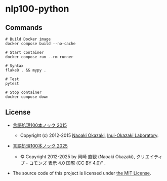 # nlp100-python


## Commands

```shell
# Build Docker image
docker compose build --no-cache

# Start container
docker compose run --rm runner

# Syntax
flake8 . && mypy .

# Test
pytest

# Stop container
docker compose down
```


## License

- [言語処理100本ノック 2015](http://www.cl.ecei.tohoku.ac.jp/nlp100/)  
  - Copyright (c) 2012-2015 [Naoaki Okazaki](http://www.chokkan.org/), [Inui-Okazaki Laboratory](http://www.cl.ecei.tohoku.ac.jp/).
- [言語処理100本ノック 2025](https://nlp100.github.io/2025/ja/index.html)
  - © Copyright 2012-2025 by 岡崎 直観 (Naoaki Okazaki), クリエイティブ・コモンズ 表示 4.0 国際 (CC BY 4.0)" .

- The source code of this project is licensed under [the MIT License](LICENSE).
